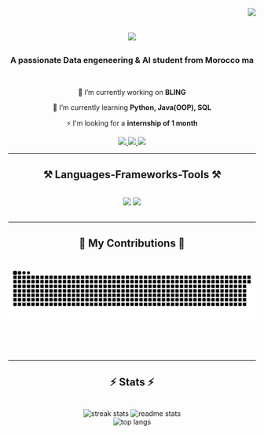 <img align="right" src="https://visitor-badge.laobi.icu/badge?page_id=mxrtixn.mxrtixn" />

<h1 align="center">
    <img src="https://readme-typing-svg.herokuapp.com/?font=Righteous&size=35&center=true&vCenter=true&width=500&height=70&duration=4000&lines=Hi+There!+👋;+I'm+Hamza+EL+MANOUZI;" />
</h1>

<h3 align="center">A passionate Data engeneering & AI student from Morocco ma</h3>

<br/>

<div align="center">
 
 🔭 I’m currently working on **BLING**
 
 🌱 I’m currently learning **Python, Java(OOP), SQL**
 
 ⚡ I'm looking for a **internship of 1 month** 


 </div>
 
<div align="center"> 
  <a href="mailto:elmanouzi.ha@gmail.com">
    <img src="https://img.shields.io/badge/Gmail-333333?style=for-the-badge&logo=gmail&logoColor=red" />
  </a>
  <a href="https://www.linkedin.com/in/hamza-el-manouzi-a42a9a34a/" target="_blank">
    <img src="https://img.shields.io/badge/LinkedIn-0077B5?style=for-the-badge&logo=linkedin&logoColor=white" target="_blank" />
  </a>
  <a href="https://github.com/mxrtixn" target="_blank">
     <img src="https://img.shields.io/badge/Portfolio-FF5722?style=for-the-badge&logo=todoist&logoColor=white" target="_blank" /> <!-- sqlite, safari, google-chrome are other good icon options -->
  </a>
</div>

 <hr/>
 
<h2 align="center">⚒️ Languages-Frameworks-Tools ⚒️</h2>
<br/>
<div align="center">
    <img src="https://skillicons.dev/icons?i=vscode,github,figma,pycharm,idea" />
    <img src="https://skillicons.dev/icons?i=python,c,java,mysql" /><br>
</div>

<br/>
<hr/>

<div align="center">
  <h2>🐍 My Contributions 🐍</h2>
  <br>
  <img alt="snake eating my contributions" src="https://raw.githubusercontent.com/mxrtixn/mxrtixn/output/github-contribution-grid-snake.svg" />
  
  <br/><br/><br/>
</div>

<hr/>

<h2 align="center">⚡ Stats ⚡</h2>
<br>
<div align="center">
    <img width="390" src="https://streak-stats.demolab.com/?user=mxrtixn&count_private=true&theme=react&border_radius=10" alt="streak stats"/>
    <img width="390" src="https://github-readme-stats.vercel.app/api?username=mxrtixn&count_private=true&include_all_commits=true&show_icons=true&theme=react&rank_icon=github&border_radius=10&cache_seconds=1800" alt="readme stats"/>
    <br/>
    <img width="325" src="https://github-readme-stats.vercel.app/api/top-langs/?username=mxrtixn&hide=HTML&langs_count=8&layout=compact&theme=react&border_radius=10&size_weight=0.5&count_weight=0.5&exclude_repo=github-readme-stats" alt="top langs"/>
</div>


